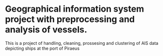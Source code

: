 
# Geographical information system project with preprocessing and analysis of vessels.

This is a project of handling, cleaning, prossesing and clustering of AIS data depicting ships at the port of Piraeus  
